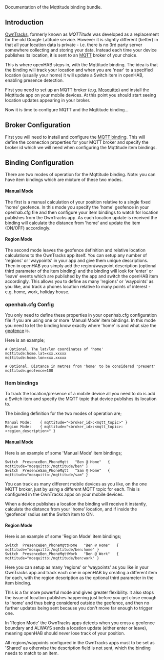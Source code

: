 Documentation of the Mqttitude binding bundle.

## Introduction

[OwnTracks](http://owntracks.org), formerly known as _MQTTitude_ was developed as a replacement for the old Google Latitude service. However it is slightly different (better) in that all your location data is private - i.e. there is no 3rd party server somewhere collecting and storing your data. Instead each time your device publishes its location, it is sent to an [MQTT](http://mqtt.org/) broker of your choice. 

This is where openHAB steps in, with the Mqttitude binding. The idea is that the binding will track your location and when you are 'near' to a specified location (usually your home) it will update a Switch item in openHAB, enabling presence detection.

First you need to set up an MQTT broker (e.g. [Mosquitto](http://mosquitto.org/)) and install the Mqttitude app on your mobile devices. At this point you should start seeing location updates appearing in your broker. 

Now it is time to configure MQTT and the Mqttitude binding...

## Broker Configuration

First you will need to install and configure the [MQTT binding](https://github.com/openhab/openhab/wiki/MQTT-Binding#transport-configuration). This will define the connection properties for your MQTT broker and specify the broker id which we will need when configuring the Mqttitude item bindings.

## Binding Configuration

There are two modes of operation for the Mqttitude binding. Note: you can have item bindings which are mixture of these two modes.

#### Manual Mode ####
The first is a manual calculation of your position relative to a single fixed 'home' geofence. In this mode you specify the 'home' geofence in your openhab.cfg file and then configure your item bindings to watch for location publishes from the OwnTracks app. As each location update is received the binding will calculate the distance from 'home' and update the item (ON/OFF) accordingly.

#### Region Mode ####
The second mode leaves the geofence definition and relative location calculations to the OwnTracks app itself. You can setup any number of 'regions' or 'waypoints' in your app and give them unique descriptions. Then in openHAB you simply add the region/waypoint description (optional third parameter of the item binding) and the binding will look for 'enter' or 'leave' events which are published by the app and switch the openHAB item accordingly. This allows you to define as many 'regions' or 'waypoints' as you like, and track a phones location relative to many points of interest - e.g. home, work, holiday house. 

### openhab.cfg Config

You only need to define these properties in your openhab.cfg configuration file if you are using one or more 'Manual Mode' item bindings. In this mode you need to let the binding know exactly where 'home' is and what size the [geofence](http://en.wikipedia.org/wiki/Geo-fence) is.

Here is an example;

    # Optional. The lat/lon coordinates of 'home'
    mqttitude:home.lat=xxx.xxxxx
    mqttitude:home.lon=xxx.xxxxx

    # Optional. Distance in metres from 'home' to be considered 'present'
    mqttitude:geofence=100

### Item bindings

To track the location/presence of a mobile device all you need to do is add a Switch item and specify the MQTT topic that device publishes its location to. 

The binding definition for the two modes of operation are;

    Manual Mode:    { mqttitude="<broker_id>:<mqtt_topic>" }
    Region Mode:    { mqttitude="<broker_id>:<mqtt_topic>:<region_description>" }

#### Manual Mode ####
Here is an example of some 'Manual Mode' item bindings;

    Switch  PresenceBen_PhoneMqtt   "Ben @ Home"   { mqttitude="mosquitto:/mqttitude/ben" }
    Switch  PresenceSam_PhoneMqtt   "Sam @ Home"   { mqttitude="mosquitto:/mqttitude/sam" }

You can track as many different mobile devices as you like, on the one MQTT broker, just by using a different MQTT topic for each. This is configured in the OwnTracks apps on your mobile devices.

When a device publishes a location the binding will receive it instantly, calculate the distance from your 'home' location, and if inside the 'geofence' radius set the Switch item to ON.

#### Region Mode ###
Here is an example of some 'Region Mode' item bindings;

    Switch  PresenceBen_PhoneMqttHome   "Ben @ Home"   { mqttitude="mosquitto:/mqttitude/ben:home" }
    Switch  PresenceBen_PhoneMqttWork   "Ben @ Work"   { mqttitude="mosquitto:/mqttitude/ben:work" }

Here you can setup as many 'regions' or 'waypoints' as you like in your OwnTracks app and track each one in openHAB by creating a different item for each, with the region description as the optional third parameter in the item binding.

This is a far more powerful mode and gives greater flexibility. It also stops the issue of location publishes happening just before you get close enough to 'home' and thus being considered outside the geofence, and then no further updates being sent because you don't move far enough to trigger one.

In 'Region Mode' the OwnTracks apps detects when you cross a geofence boundary and ALWAYS sends a location update (either enter or leave), meaning openHAB should never lose track of your position. 

All regions/waypoints configured in the OwnTracks apps must to be set as 'Shared' as otherwise the description field is not sent, which the binding needs to match to an item.